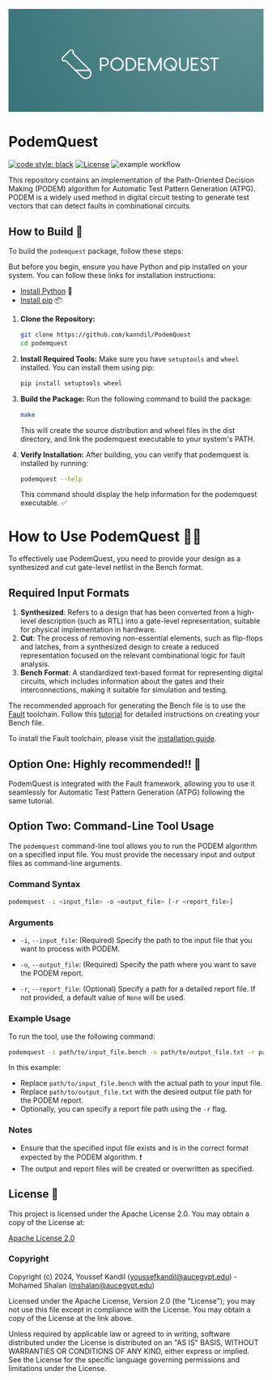 ![Logo](docs/logo.png)

# PodemQuest

[![code style: black](https://img.shields.io/badge/code%20style-black-000000.svg)](https://github.com/psf/black)
[![License](https://img.shields.io/badge/License-Apache%202.0-blue.svg)](https://opensource.org/licenses/Apache-2.0)
![example workflow](https://github.com/kanndil/PodemQuest/actions/workflows/CI.yml/badge.svg)

This repository contains an implementation of the Path-Oriented Decision Making (PODEM) algorithm for Automatic Test Pattern Generation (ATPG). PODEM is a widely used method in digital circuit testing to generate test vectors that can detect faults in combinational circuits.

## How to Build 🧱

To build the `podemquest` package, follow these steps:

But before you begin, ensure you have Python and pip installed on your system. You can follow these links for installation instructions:

- [Install Python](https://www.python.org/downloads/) 🐍
- [Install pip](https://pip.pypa.io/en/stable/installation/) 📦


1. **Clone the Repository:**
   ```bash
   git clone https://github.com/kanndil/PodemQuest
   cd podemquest
   ```

2. **Install Required Tools:**
   Make sure you have `setuptools` and `wheel` installed. You can install them using pip:
   ```bash
   pip install setuptools wheel
   ```

3. **Build the Package:**
   Run the following command to build the package:
   ```bash
   make
   ```

   This will create the source distribution and wheel files in the dist directory, and link the podemquest executable to your system's PATH.

4. **Verify Installation:**
    After building, you can verify that podemquest is installed by running:
    ```bash
    podemquest --help
    ```
    This command should display the help information for the podemquest executable. ✅


# How to Use PodemQuest 🤔✨

To effectively use PodemQuest, you need to provide your design as a synthesized and cut gate-level netlist in the Bench format. 

## Required Input Formats
1. **Synthesized**: Refers to a design that has been converted from a high-level description (such as RTL) into a gate-level representation, suitable for physical implementation in hardware.
2. **Cut**: The process of removing non-essential elements, such as flip-flops and latches, from a synthesized design to create a reduced representation focused on the relevant combinational logic for fault analysis.
3. **Bench Format**: A standardized text-based format for representing digital circuits, which includes information about the gates and their interconnections, making it suitable for simulation and testing.


The recommended approach for generating the Bench file is to use the [Fault](https://fault.readthedocs.io/en/latest/index.html) toolchain. Follow this [tutorial](https://fault.readthedocs.io/en/latest/usage.html) for detailed instructions on creating your Bench file.

To install the Fault toolchain, please visit the [installation guide](https://fault.readthedocs.io/en/latest/installation.html).

## Option One: Highly recommended!! 🌟
PodemQuest is integrated with the Fault framework, allowing you to use it seamlessly for Automatic Test Pattern Generation (ATPG) following the same tutorial.


## Option Two: Command-Line Tool Usage

The `podemquest` command-line tool allows you to run the PODEM algorithm on a specified input file. You must provide the necessary input and output files as command-line arguments.

### Command Syntax

```bash
podemquest -i <input_file> -o <output_file> [-r <report_file>]
```

### Arguments

- `-i`, `--input_file`: (Required) Specify the path to the input file that you want to process with PODEM.
  
- `-o`, `--output_file`: (Required) Specify the path where you want to save the PODEM report.
  
- `-r`, `--report_file`: (Optional) Specify a path for a detailed report file. If not provided, a default value of `None` will be used.

### Example Usage

To run the tool, use the following command:

```bash
podemquest -i path/to/input_file.bench -o path/to/output_file.txt -r path/to/report_file.txt
```


In this example:
- Replace `path/to/input_file.bench` with the actual path to your input file.
- Replace `path/to/output_file.txt` with the desired output file path for the PODEM report.
- Optionally, you can specify a report file path using the `-r` flag.

### Notes
- Ensure that the specified input file exists and is in the correct format expected by the PODEM algorithm. ❗
- The output and report files will be created or overwritten as specified.


## License 📜

This project is licensed under the Apache License 2.0. You may obtain a copy of the License at:

[Apache License 2.0](http://www.apache.org/licenses/LICENSE-2.0)

### Copyright

Copyright (c) 2024, Youssef Kandil (youssefkandil@aucegypt.edu) - Mohamed Shalan (mshalan@aucegypt.edu)

Licensed under the Apache License, Version 2.0 (the "License"); you may not use this file except in compliance with the License. You may obtain a copy of the License at the link above.

Unless required by applicable law or agreed to in writing, software distributed under the License is distributed on an "AS IS" BASIS, WITHOUT WARRANTIES OR CONDITIONS OF ANY KIND, either express or implied. See the License for the specific language governing permissions and limitations under the License.




